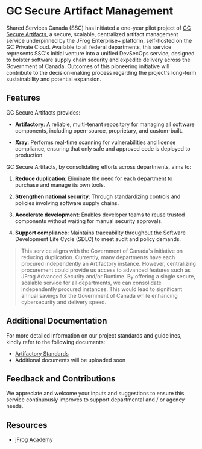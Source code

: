 # GC Secure Artifact Management

Shared Services Canada (SSC) has initiated a one-year pilot project of [GC Secure Artifacts](https://artifacts-artefacts.devops.cloud-nuage.canada.ca), a secure, scalable, centralized artifact management service underpinned by the JFrog Enterprise+ platform, self-hosted on the GC Private Cloud. Available to all federal departments, this service represents SSC's initial venture into a unified DevSecOps service, designed to bolster software supply chain security and expedite delivery across the Government of Canada. Outcomes of this pioneering initiative will contribute to the decision-making process regarding the project's long-term sustainability and potential expansion.

## Features

GC Secure Artifacts provides:

* **Artifactory**: A reliable, multi-tenant repository for managing all software components, including open-source, proprietary, and custom-built.

* **Xray**: Performs real-time scanning for vulnerabilities and license compliance, ensuring that only safe and approved code is deployed to production.

GC Secure Artifacts, by consolidating efforts across departments, aims to:

1. **Reduce duplication**: Eliminate the need for each department to purchase and manage its own tools.

2. **Strengthen national security**: Through standardizing controls and policies involving software supply chains.

3. **Accelerate development**: Enables developer teams to reuse trusted components without waiting for manual security approvals.

4. **Support compliance**: Maintains traceability throughout the Software Development Life Cycle (SDLC) to meet audit and policy demands.

> This service aligns with the Government of Canada's initiative on reducing duplication. Currently, many departments have each procured independently an Artifactory instance. However, centralizing procurement could provide us access to advanced features such as JFrog Advanced Security and/or Runtime. By offering a single secure, scalable service for all departments, we can consolidate independently procured instances. This would lead to significant annual savings for the Government of Canada while enhancing cybersecurity and delivery speed.

## Additional Documentation

For more detailed information on our project standards and guidelines, kindly refer to the following documents:

- [Artifactory Standards](./docs/artifactory-standards.md)
- Additional documents will be uploaded soon

## Feedback and Contributions

We appreciate and welcome your inputs and suggestions to ensure this service continuously improves to support departmental and / or agency needs.

## Resources

* [jFrog Academy](https://academy.jfrog.com/)
